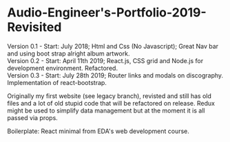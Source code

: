 # Audio-Engineer's-Portfolio-2019-Revisited

Version 0.1 - Start: July 2018; Html and Css (No Javascript); Great Nav bar and using boot strap alright album artwork.\
Version 0.2 - Start: April 11th 2019; React.js, CSS grid and Node.js for development environment. Refactored.\
Version 0.3 - Start: July 28th 2019; Router links and modals on discography. Implementation of react-bootstrap.

Originally my first website (see legacy branch), revisted and still has old files and a lot of old stupid code that will be refactored on release.
Redux might be used to simplify data management but at the moment it is all passed via props.

Boilerplate: React minimal from EDA's web development course.
